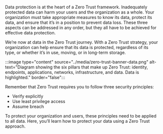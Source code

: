 Data protection is at the heart of a Zero Trust framework. Inadequately protected data can harm your users and the organization as a whole. Your organization must take appropriate measures to know its data, protect its data, and ensure that it’s in a position to prevent data loss. These three aspects can be addressed in any order, but they all have to be achieved for effective data protection.

We’re now at data in the Zero Trust journey. With a Zero Trust strategy, your organization can help ensure that its data is protected, regardless of its type, or whether it’s in use, moving, or in long-term storage.

:::image type="content" source="../media/zero-trust-banner-data.png" alt-text="Diagram showing the six pillars that make up Zero Trust: identity, endpoints, applications, networks, infrastructure, and data. Data is highlighted." border="false":::

Remember that Zero Trust requires you to follow three security principles:

- Verify explicitly
- Use least privilege access
- Assume breach

To protect your organization and users, these principles need to be applied to all data. Here, you’ll learn how to protect your data using a Zero Trust approach.
